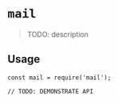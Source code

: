 # `mail`

> TODO: description

## Usage

```
const mail = require('mail');

// TODO: DEMONSTRATE API
```
